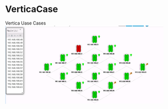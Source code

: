 # VerticaCase

Vertica Uase Cases
![Alt text](https://github.com/shineshore/VerticaCase/raw/master/hw_vertica.png)
